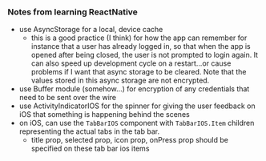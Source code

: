 ### Notes from learning ReactNative
* use AsyncStorage for a local, device cache
  * this is a good practice (I think) for how the app can remember for instance that a user has already logged in, so that when the app is opened after being closed, the user is not prompted to login again.  It can also speed up development cycle on a restart...or cause problems if I want that async storage to be cleared.  Note that the values stored in this async storage are not encrypted.
* use Buffer module (somehow...) for encryption of any credentials that need to be sent over the wire
* use ActivityIndicatorIOS for the spinner for giving the user feedback on iOS that something is happening behind the scenes
* on iOS, can use the `TabBarIOS` component with `TabBarIOS.Item` children representing the actual tabs in the tab bar.
  * title prop, selected prop, icon prop, onPress prop should be specified on these tab bar ios items
